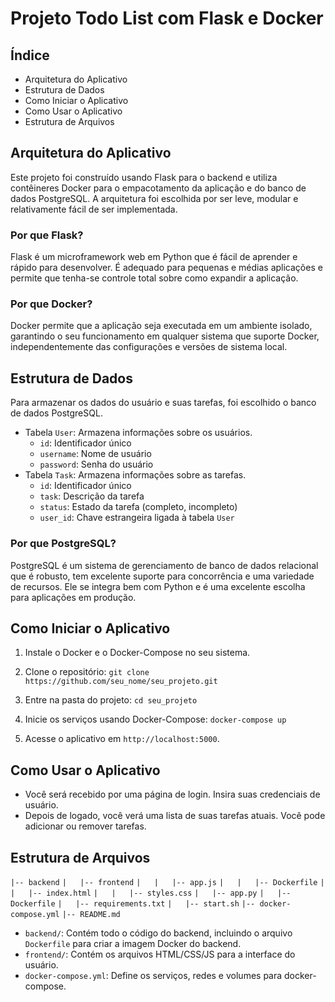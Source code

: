 # Projeto Todo List com Flask e Docker

## Índice

- Arquitetura do Aplicativo
- Estrutura de Dados
- Como Iniciar o Aplicativo
- Como Usar o Aplicativo
- Estrutura de Arquivos

## Arquitetura do Aplicativo

Este projeto foi construído usando Flask para o backend e utiliza contêineres Docker para o empacotamento da aplicação e do banco de dados PostgreSQL. A arquitetura foi escolhida por ser leve, modular e relativamente fácil de ser implementada.

### Por que Flask?

Flask é um microframework web em Python que é fácil de aprender e rápido para desenvolver. É adequado para pequenas e médias aplicações e permite que tenha-se controle total sobre como expandir a aplicação.

### Por que Docker?

Docker permite que a aplicação seja executada em um ambiente isolado, garantindo o seu funcionamento em qualquer sistema que suporte Docker, independentemente das configurações e versões de sistema local.

## Estrutura de Dados

Para armazenar os dados do usuário e suas tarefas, foi escolhido o banco de dados PostgreSQL.

- Tabela `User`: Armazena informações sobre os usuários.
    - `id`: Identificador único
    - `username`: Nome de usuário
    - `password`: Senha do usuário
- Tabela `Task`: Armazena informações sobre as tarefas.
    - `id`: Identificador único
    - `task`: Descrição da tarefa
    - `status`: Estado da tarefa (completo, incompleto)
    - `user_id`: Chave estrangeira ligada à tabela `User`

### Por que PostgreSQL?

PostgreSQL é um sistema de gerenciamento de banco de dados relacional que é robusto, tem excelente suporte para concorrência e uma variedade de recursos. Ele se integra bem com Python e é uma excelente escolha para aplicações em produção.

## Como Iniciar o Aplicativo

1. Instale o Docker e o Docker-Compose no seu sistema.

2. Clone o repositório:
    `git clone https://github.com/seu_nome/seu_projeto.git`

3. Entre na pasta do projeto:
    `cd seu_projeto`

4. Inicie os serviços usando Docker-Compose:
    `docker-compose up`

5. Acesse o aplicativo em `http://localhost:5000`.

## Como Usar o Aplicativo

- Você será recebido por uma página de login. Insira suas credenciais de usuário.
- Depois de logado, você verá uma lista de suas tarefas atuais. Você pode adicionar ou remover tarefas.

## Estrutura de Arquivos

`|-- backend`
`|   |-- frontend`
`|   |   |-- app.js`
`|   |   |-- Dockerfile`
`|   |   |-- index.html`
`|   |   |-- styles.css`
`|   |-- app.py`
`|   |-- Dockerfile`
`|   |-- requirements.txt`
`|   |-- start.sh`
`|-- docker-compose.yml`
`|-- README.md`

- `backend/`: Contém todo o código do backend, incluindo o arquivo `Dockerfile` para criar a imagem Docker do backend.
- `frontend/`: Contém os arquivos HTML/CSS/JS para a interface do usuário.
- `docker-compose.yml`: Define os serviços, redes e volumes para docker-compose.